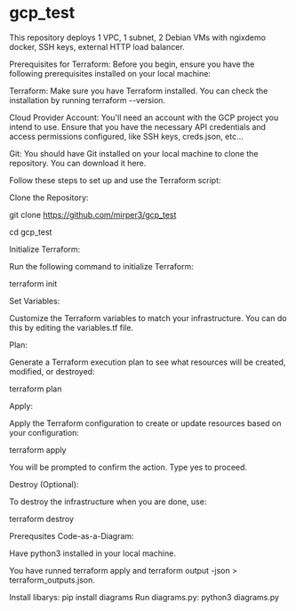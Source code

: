 # gcp_test

This repository deploys 1 VPC, 1 subnet, 2 Debian VMs with ngixdemo docker, SSH keys, external HTTP load balancer.

Prerequisites for Terraform:
  Before you begin, ensure you have the following prerequisites installed on your local machine:

  Terraform: Make sure you have Terraform installed. You can check the installation by running terraform --version.

  Cloud Provider Account: You'll need an account with the GCP project you intend to use. Ensure that you have the necessary API credentials and access permissions configured, like SSH keys, creds.json, etc...

  Git: You should have Git installed on your local machine to clone the repository. You can download it here.

Follow these steps to set up and use the Terraform script:

Clone the Repository:

  git clone https://github.com/mirper3/gcp_test

  cd gcp_test

Initialize Terraform:

Run the following command to initialize Terraform:

  terraform init

Set Variables:

  Customize the Terraform variables to match your infrastructure. You can do this by editing the variables.tf file.

Plan:

  Generate a Terraform execution plan to see what resources will be created, modified, or destroyed:

  terraform plan

Apply:

  Apply the Terraform configuration to create or update resources based on your configuration:

  terraform apply

  You will be prompted to confirm the action. Type yes to proceed.

Destroy (Optional):

  To destroy the infrastructure when you are done, use:

terraform destroy

Prerequsites Code-as-a-Diagram:

  Have python3 installed in your local machine.
  
  You have runned terraform apply and terraform output -json > terraform_outputs.json.
  
  Install libarys:
    pip install diagrams
  Run diagrams.py:
    python3 diagrams.py
